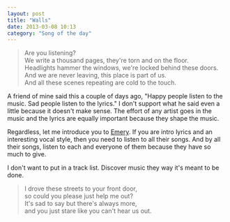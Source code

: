 ```yaml
---
layout: post
title: "Walls"
date: 2013-03-08 10:13
category: "Song of the day"
---
```

<blockquote markdown="1">
Are you listening?<br/>
We write a thousand pages, they're torn and on the floor.<br/>
Headlights hammer the windows, we're locked behind these doors.<br/>
And we are never leaving, this place is part of us.<br/>
And all these scenes repeating are cold to the touch.
</blockquote>

A friend of mine said this a couple of days ago, "Happy people listen to the music. Sad people listen to the lyrics." I don't support what he said even a little because it doesn't make sense. The effort of any artist goes in the music and the lyrics are equally important because they shape the music.

Regardless, let me introduce you to [Emery](http://www.last.fm/music/Emery). If you are intro lyrics and an interesting vocal style, then you need to listen to all their songs. And by all their songs, listen to each and everyone of them because they have so much to give.

I don't want to put in a track list. Discover music they way it's meant to be done.

<blockquote markdown="1">
I drove these streets to your front door,<br/>
so could you please just help me out?<br/>
It's sad to say but there's always more,<br/>
and you just stare like you can't hear us out.
</blockquote>
